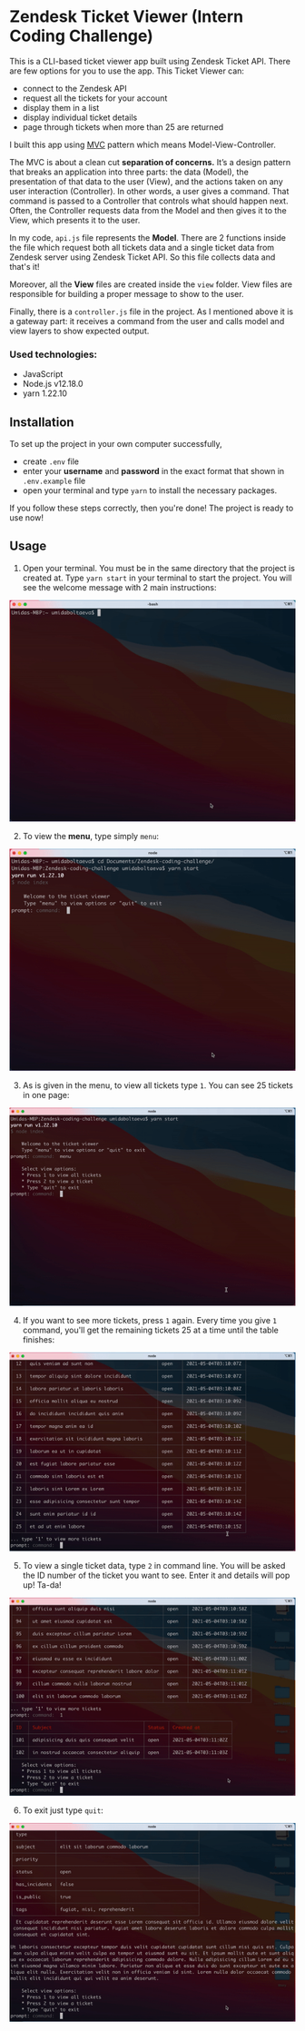 # Zendesk Ticket Viewer (Intern Coding Challenge)

This is a CLI-based ticket viewer app built using Zendesk Ticket API. There are few options for you to use the app. This Ticket Viewer can:

- connect to the Zendesk API
- request all the tickets for your account
- display them in a list
- display individual ticket details
- page through tickets when more than 25 are returned

I built this app using [MVC](https://medium.com/@ToddZebert/a-walk-through-of-a-simple-javascript-mvc-implementation-c188a69138dc) pattern which means Model-View-Controller. 

The MVC is about a clean cut **separation of concerns.** It’s a design pattern that breaks an application into three parts: the data (Model), the presentation of that data to the user (View), and the actions taken on any user interaction (Controller). 
In other words, a user gives a command. That command is passed to a Controller that controls what should happen next. Often, the Controller requests data from the Model and then gives it to the View, which presents it to the user.

In my code, `api.js` file represents the **Model**. There are 2 functions inside the file which request both all tickets data and a single ticket data from Zendesk server using Zendesk Ticket API. So this file collects data and that's it!

Moreover, all the **View** files are created inside the `view` folder. View files are responsible for building a proper message to show to the user.

Finally, there is a `controller.js` file in the project. As I mentioned above it is a gateway part: it receives a command from the user and calls model and view layers to show expected output.

### Used technologies:

- JavaScript
- Node.js v12.18.0
- yarn 1.22.10


## Installation

To set up the project in your own computer successfully, 
- create `.env` file 
- enter your **username** and **password** in the exact format that shown in `.env.example` file
- open your terminal and type `yarn` to install the necessary packages.

If you follow these steps correctly, then you're done! The project is ready to use now!

## Usage

1. Open your terminal. You must be in the same directory that the project is created at. Type `yarn start` in your terminal to start the project. You will see the welcome message with 2 main instructions:

![](yarn_start.gif)

2. To view the **menu**, type simply `menu`:

![](menu.gif)

3. As is given in the menu, to view all tickets type `1`. You can see 25 tickets in one page:

![](view_all_tickets.gif)

4. If you want to see more tickets, press `1` again. Every time you give `1` command, you'll get the remaining tickets 25 at a time until the table finishes:

![](view_till_the_end.gif)

5. To view a single ticket data, type `2` in command line. You will be asked the ID number of the ticket you want to see. Enter it and details will pop up! Ta-da!

![](view_a_single_ticket.gif)

6. To exit just type `quit`:

![](quit.gif)
